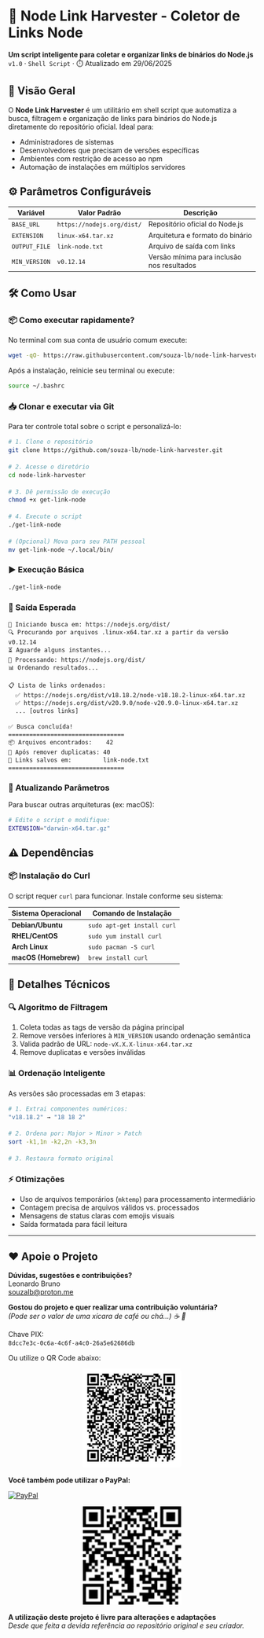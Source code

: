 # 🚀 Node Link Harvester - Coletor de Links Node

**Um script inteligente para coletar e organizar links de binários do Node.js**  
`v1.0` · `Shell Script` · ⏱️ Atualizado em 29/06/2025

## 🌟 Visão Geral

O **Node Link Harvester** é um utilitário em shell script que automatiza a busca, filtragem e organização de links para binários do Node.js diretamente do repositório oficial. Ideal para:

- Administradores de sistemas
- Desenvolvedores que precisam de versões específicas
- Ambientes com restrição de acesso ao npm
- Automação de instalações em múltiplos servidores

## ⚙️ Parâmetros Configuráveis
| Variável         | Valor Padrão               | Descrição                                  |
|------------------|----------------------------|-------------------------------------------|
| `BASE_URL`       | `https://nodejs.org/dist/` | Repositório oficial do Node.js            |
| `EXTENSION`      | `linux-x64.tar.xz`         | Arquitetura e formato do binário          |
| `OUTPUT_FILE`    | `link-node.txt`           | Arquivo de saída com links                |
| `MIN_VERSION`    | `v0.12.14`                 | Versão mínima para inclusão nos resultados|

## 🛠️ Como Usar

### 📦 Como executar rapidamente?

No terminal com sua conta de usuário comum execute:

```bash
wget -qO- https://raw.githubusercontent.com/souza-lb/node-link-harvester/main/get-link-node | bash
```

Após a instalação, reinicie seu terminal ou execute:

```bash
source ~/.bashrc
```

### 📥 Clonar e executar via Git

Para ter controle total sobre o script e personalizá-lo:

```bash
# 1. Clone o repositório
git clone https://github.com/souza-lb/node-link-harvester.git

# 2. Acesse o diretório
cd node-link-harvester

# 3. Dê permissão de execução
chmod +x get-link-node

# 4. Execute o script
./get-link-node

# (Opcional) Mova para seu PATH pessoal
mv get-link-node ~/.local/bin/
```

### ▶️ Execução Básica
```bash
./get-link-node
```

### 📝 Saída Esperada
```
🚀 Iniciando busca em: https://nodejs.org/dist/
🔍 Procurando por arquivos .linux-x64.tar.xz a partir da versão v0.12.14
⏳ Aguarde alguns instantes...
📁 Processando: https://nodejs.org/dist/
📊 Ordenando resultados...

📋 Lista de links ordenados:
  ✅ https://nodejs.org/dist/v18.18.2/node-v18.18.2-linux-x64.tar.xz
  ✅ https://nodejs.org/dist/v20.9.0/node-v20.9.0-linux-x64.tar.xz
  ... [outros links]

✅ Busca concluída!
=================================
📦 Arquivos encontrados:    42
🔧 Após remover duplicatas: 40
💾 Links salvos em:         link-node.txt
=================================
```

### 🔄 Atualizando Parâmetros
Para buscar outras arquiteturas (ex: macOS):
```bash
# Edite o script e modifique:
EXTENSION="darwin-x64.tar.gz"
```

## ⚠️ Dependências

### 📦 Instalação do Curl
O script requer `curl` para funcionar. Instale conforme seu sistema:

| Sistema Operacional      | Comando de Instalação       |
|--------------------------|-----------------------------|
| **Debian/Ubuntu**        | `sudo apt-get install curl` |
| **RHEL/CentOS**          | `sudo yum install curl`     |
| **Arch Linux**           | `sudo pacman -S curl`       |
| **macOS (Homebrew)**     | `brew install curl`         |

## 🧩 Detalhes Técnicos

### 🔍 Algoritmo de Filtragem
1. Coleta todas as tags de versão da página principal
2. Remove versões inferiores à `MIN_VERSION` usando ordenação semântica
3. Valida padrão de URL: `node-vX.X.X-linux-x64.tar.xz`
4. Remove duplicatas e versões inválidas

### 📊 Ordenação Inteligente
As versões são processadas em 3 etapas:
```bash
# 1. Extrai componentes numéricos:
"v18.18.2" → "18 18 2"

# 2. Ordena por: Major > Minor > Patch
sort -k1,1n -k2,2n -k3,3n

# 3. Restaura formato original
```

### ⚡ Otimizações
- Uso de arquivos temporários (`mktemp`) para processamento intermediário
- Contagem precisa de arquivos válidos vs. processados
- Mensagens de status claras com emojis visuais
- Saída formatada para fácil leitura

---

## ❤️ Apoie o Projeto

**Dúvidas, sugestões e contribuições?**  
Leonardo Bruno  
souzalb@proton.me  

**Gostou do projeto e quer realizar uma contribuição voluntária?**  
*(Pode ser o valor de uma xícara de café ou chá...) ☕ 🍵*  

Chave PIX:  
`8dcc7e3c-0c6a-4c6f-a4c0-26a5e62686db`  

Ou utilize o QR Code abaixo:  

<p align="center">
  <img src="images/qrcode-pix.png" alt="QR Code PIX" width="200">
</p>

**Você também pode utilizar o PayPal:**  

[![PayPal](https://img.shields.io/badge/Donate-PayPal-00457C?style=for-the-badge&logo=paypal)](https://www.paypal.com/donate/?hosted_button_id=EQVW5QQ7GBGSY)

<p align="center">
  <img src="images/qrcode-paypal.png" alt="QR Code PayPal" width="200">
</p>

**A utilização deste projeto é livre para alterações e adaptações**  
*Desde que feita a devida referência ao repositório original e seu criador.*
